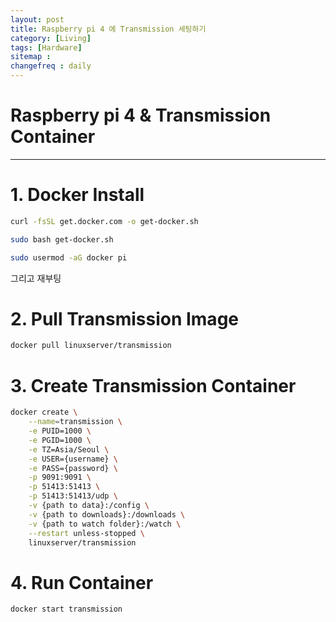 ```yaml
---
layout: post
title: Raspberry pi 4 에 Transmission 세팅하기
category: [Living]
tags: [Hardware]
sitemap :
changefreq : daily
---
```


# Raspberry pi 4 & Transmission Container

---

# 1. Docker Install

``` bash
curl -fsSL get.docker.com -o get-docker.sh

sudo bash get-docker.sh

sudo usermod -aG docker pi
```
그리고 재부팅

# 2. Pull Transmission Image

``` bash
docker pull linuxserver/transmission
```

# 3. Create Transmission Container

``` bash
docker create \
    --name=transmission \
    -e PUID=1000 \
    -e PGID=1000 \
    -e TZ=Asia/Seoul \
    -e USER={username} \
    -e PASS={password} \
    -p 9091:9091 \
    -p 51413:51413 \
    -p 51413:51413/udp \
    -v {path to data}:/config \
    -v {path to downloads}:/downloads \
    -v {path to watch folder}:/watch \
    --restart unless-stopped \
    linuxserver/transmission
```

# 4. Run Container

``` bash
docker start transmission
```